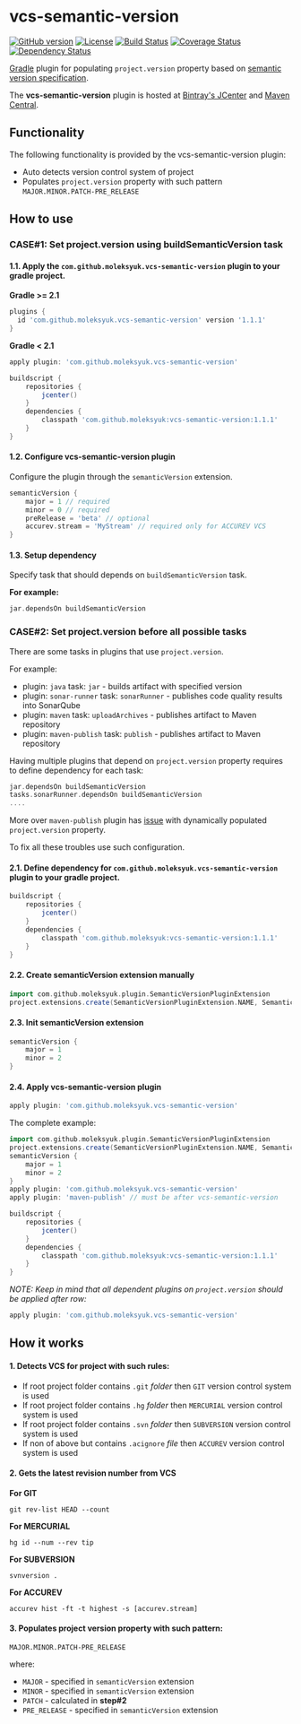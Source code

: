 vcs-semantic-version
===================

[![GitHub version](https://badge.fury.io/gh/moleksyuk%2Fvcs-semantic-version.svg)](http://badge.fury.io/gh/moleksyuk%2Fvcs-semantic-version)
[![License](http://img.shields.io/:license-mit-blue.svg)](http://doge.mit-license.org)
[![Build Status](https://travis-ci.org/moleksyuk/vcs-semantic-version.svg?branch=master)](https://travis-ci.org/moleksyuk/vcs-semantic-version)
[![Coverage Status](https://img.shields.io/coveralls/moleksyuk/vcs-semantic-version.svg)](https://coveralls.io/r/moleksyuk/vcs-semantic-version)
[![Dependency Status](https://www.versioneye.com/user/projects/54ad0e61b6c7ffd180000150/badge.svg?style=flat)](https://www.versioneye.com/user/projects/54ad0e61b6c7ffd180000150)

[Gradle](http://www.gradle.org) plugin for populating `project.version` property based on [semantic version specification](http://semver.org/).

The **vcs-semantic-version** plugin is hosted at [Bintray's JCenter](https://bintray.com/moleksyuk/gradle-plugins/vcs-semantic-version) and [Maven Central](http://search.maven.org/#search%7Cga%7C1%7Ca%3A%22vcs-semantic-version%22).

## Functionality
The following functionality is provided by the vcs-semantic-version plugin:

 * Auto detects version control system of project
 * Populates `project.version` property with such pattern `MAJOR.MINOR.PATCH-PRE_RELEASE`

## How to use
### CASE#1: Set project.version using buildSemanticVersion task

#### 1.1. Apply the `com.github.moleksyuk.vcs-semantic-version` plugin to your gradle project.

**Gradle >= 2.1**

```groovy
plugins {
  id 'com.github.moleksyuk.vcs-semantic-version' version '1.1.1'
}
```

**Gradle < 2.1**
```groovy
apply plugin: 'com.github.moleksyuk.vcs-semantic-version'

buildscript {
    repositories {
        jcenter()
    }
    dependencies {
        classpath 'com.github.moleksyuk:vcs-semantic-version:1.1.1'
    }
}
```

#### 1.2. Configure vcs-semantic-version plugin
Configure the plugin through the `semanticVersion` extension.

```groovy
semanticVersion {
    major = 1 // required
    minor = 0 // required
    preRelease = 'beta' // optional
    accurev.stream = 'MyStream' // required only for ACCUREV VCS
}
```

#### 1.3. Setup dependency
Specify task that should depends on `buildSemanticVersion` task.

**For example:**
```groovy
jar.dependsOn buildSemanticVersion
```

### CASE#2: Set project.version before all possible tasks
There are some tasks in plugins that use `project.version`.

For example: 
* plugin: `java` task: `jar` - builds artifact with specified version
* plugin: `sonar-runner` task: `sonarRunner` - publishes code quality results into SonarQube
* plugin: `maven` task: `uploadArchives` - publishes artifact to Maven repository
* plugin: `maven-publish` task: `publish` - publishes artifact to Maven repository

Having multiple plugins that depend on `project.version` property requires to define dependency for each task:

```groovy
jar.dependsOn buildSemanticVersion
tasks.sonarRunner.dependsOn buildSemanticVersion
....
```

More over `maven-publish` plugin has [issue](http://forums.gradle.org/gradle/topics/maven_publish_and_dynamically_setting_the_version_results_in_build_failure) with dynamically populated `project.version` property.

To fix all these troubles use such configuration.

#### 2.1. Define dependency for `com.github.moleksyuk.vcs-semantic-version` plugin to your gradle project.

```groovy
buildscript {
    repositories {
        jcenter()
    }
    dependencies {
        classpath 'com.github.moleksyuk:vcs-semantic-version:1.1.1'
    }
}
```

#### 2.2. Create semanticVersion extension manually
```groovy
import com.github.moleksyuk.plugin.SemanticVersionPluginExtension
project.extensions.create(SemanticVersionPluginExtension.NAME, SemanticVersionPluginExtension)
```

#### 2.3. Init semanticVersion extension
```groovy
semanticVersion {
    major = 1
    minor = 2
}
```

#### 2.4. Apply vcs-semantic-version plugin
```groovy
apply plugin: 'com.github.moleksyuk.vcs-semantic-version'
```

The complete example:

```groovy
import com.github.moleksyuk.plugin.SemanticVersionPluginExtension
project.extensions.create(SemanticVersionPluginExtension.NAME, SemanticVersionPluginExtension)
semanticVersion {
    major = 1
    minor = 2
}
apply plugin: 'com.github.moleksyuk.vcs-semantic-version'
apply plugin: 'maven-publish' // must be after vcs-semantic-version

buildscript {
    repositories {
        jcenter()
    }
    dependencies {
        classpath 'com.github.moleksyuk:vcs-semantic-version:1.1.1'
    }
}
```

*NOTE: Keep in mind that all dependent plugins on `project.version` should be applied after row:*

```groovy
apply plugin: 'com.github.moleksyuk.vcs-semantic-version'
```



## How it works
#### 1. Detects VCS for project with such rules:

 * If root project folder contains `.git` *folder* then `GIT` version control system is used
 * If root project folder contains `.hg` *folder* then `MERCURIAL` version control system is used
 * If root project folder contains `.svn` *folder* then `SUBVERSION` version control system is used
 * If non of above but contains `.acignore` *file* then `ACCUREV` version control system is used

#### 2. Gets the latest revision number from VCS

**For GIT**
```
git rev-list HEAD --count
```

**For MERCURIAL**
```
hg id --num --rev tip
```

**For SUBVERSION**
```
svnversion .
```

**For ACCUREV**
```
accurev hist -ft -t highest -s [accurev.stream]
```

#### 3. Populates project version property with such pattern:

`MAJOR.MINOR.PATCH-PRE_RELEASE` 

where:
 * `MAJOR` - specified in `semanticVersion` extension
 * `MINOR` - specified in `semanticVersion` extension
 * `PATCH` - calculated in **step#2**
 * `PRE_RELEASE` - specified in `semanticVersion` extension
